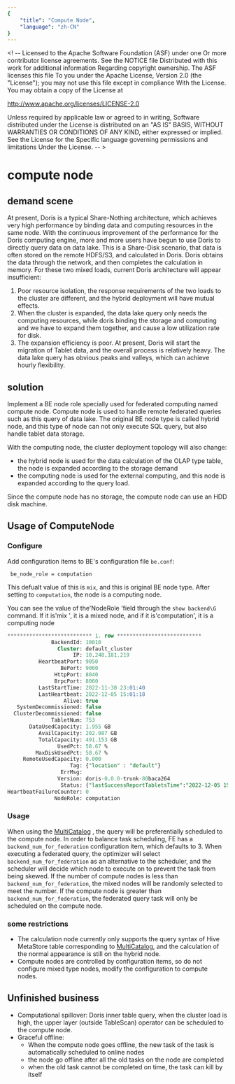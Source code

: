 ```yaml
--- 
{
    "title": "Compute Node",
    "language": "zh-CN"
}
--- 
```

  
 <! -- 
 Licensed to the Apache Software Foundation (ASF) under one 
 Or more contributor license agreements. See the NOTICE file 
 Distributed with this work for additional information 
 Regarding copyright ownership. The ASF licenses this file 
 To you under the Apache License, Version 2.0 (the 
 "License"); you may not use this file except in compliance 
 With the License. You may obtain a copy of the License at 
  
 http://www.apache.org/licenses/LICENSE-2.0 
  
 Unless required by applicable law or agreed to in writing, 
 Software distributed under the License is distributed on an 
 "AS IS" BASIS, WITHOUT WARRANTIES OR CONDITIONS OF ANY 
 KIND, either expressed or implied. See the License for the 
 Specific language governing permissions and limitations 
 Under the License. 
 -- > 
  

# compute node 
<version since="1.2.1">

## demand scene 
  
 At present, Doris is a typical Share-Nothing architecture, which achieves very high performance by binding data and computing resources in the same node.
 With the continuous improvement of the performance for the Doris computing engine, more and more users have begun to use Doris to directly query data on data lake.
 This is a Share-Disk scenario, that data is often stored on the remote HDFS/S3, and calculated in Doris.
 Doris obtains the data through the network, and then completes the calculation in memory.
 For these two mixed loads, current Doris architecture will appear insufficient:
 1. Poor resource isolation, the response requirements of the two loads to the cluster are different, and the hybrid deployment will have mutual effects. 
 2. When the cluster is expanded, the data lake query only needs the computing resources, while doris binding the storage and computing and we have to expand them together, and cause a low utilization rate for disk.
 3. The expansion efficiency is poor. At present, Doris will start the migration of Tablet data, and the overall process is relatively heavy. The data lake query has obvious peaks and valleys, which can achieve hourly flexibility. 
  
## solution
Implement a BE node role specially used for federated computing named compute node.
Compute node is used to handle remote federated queries such as this query of data lake.
The original BE node type is called hybrid node, and this type of node can not only execute SQL query, but also handle tablet data storage.
  
 With the computing node, the cluster deployment topology will also change:
 - the hybrid node is used for the data calculation of the OLAP type table, the node is expanded according to the storage demand
 - the computing node is used for the external computing, and this node is expanded according to the query load.
  
 Since the compute node has no storage, the compute node can use an HDD disk machine.
  
  
## Usage of ComputeNode 
  
### Configure 
Add configuration items to BE's configuration file `be.conf`:
```
 be_node_role = computation 
```
  
  This defualt value of this is `mix`, and this is original BE node type. After setting to `computation`, the node is a computing node.
  
 You can see the value of the'NodeRole 'field through the `show backend\G` command. If it is'mix ', it is a mixed node, and if it is'computation', it is a computing node 
  
```sql
*************************** 1. row ***************************
              BackendId: 10010
                Cluster: default_cluster
                     IP: 10.248.181.219
          HeartbeatPort: 9050
                 BePort: 9060
               HttpPort: 8040
               BrpcPort: 8060
          LastStartTime: 2022-11-30 23:01:40
          LastHeartbeat: 2022-12-05 15:01:18
                  Alive: true
   SystemDecommissioned: false
  ClusterDecommissioned: false
              TabletNum: 753
       DataUsedCapacity: 1.955 GB
          AvailCapacity: 202.987 GB
          TotalCapacity: 491.153 GB
                UsedPct: 58.67 %
         MaxDiskUsedPct: 58.67 %
     RemoteUsedCapacity: 0.000
                    Tag: {"location" : "default"}
                 ErrMsg:
                Version: doris-0.0.0-trunk-80baca264
                 Status: {"lastSuccessReportTabletsTime":"2022-12-05 15:00:38","lastStreamLoadTime":-1,"isQueryDisabled":false,"isLoadDisabled":false}
HeartbeatFailureCounter: 0
               NodeRole: computation
```

 ### Usage 
 When using the [MultiCatalog](https://doris.apache.org/docs/dev/ecosystem/external-table/multi-catalog/) , the query will be preferentially scheduled to the compute node.
 In order to balance task scheduling, FE has a `backend_num_for_federation` configuration item, which defaults to 3.
 When executing a federated query, the optimizer will select `backend_num_for_federation` as an alternative to the scheduler,
 and the scheduler will decide which node to execute on to prevent the task from being skewed.
 If the number of compute nodes is less than `backend_num_for_federation`, the mixed nodes will be randomly selected to meet the number.
 If the compute node is greater than `backend_num_for_federation`, the federated query task will only be scheduled on the compute node.
  
  
  
 ### some restrictions 
 - The calculation node currently only supports the query syntax of Hive MetaStore table corresponding to [MultiCatalog](https://doris.apache.org/docs/dev/ecosystem/external-table/multi-catalog/), and the calculation of the normal appearance is still on the hybrid node.
 - Compute nodes are controlled by configuration items, so do not configure mixed type nodes, modify the configuration to compute nodes.
  
  
  
 ## Unfinished business 
 - Computational spillover: Doris inner table query, when the cluster load is high, the upper layer (outside TableScan) operator can be scheduled to the compute node.
 - Graceful offline:
   - When the compute node goes offline, the new task of the task is automatically scheduled to online nodes
   - the node go offline after all the old tasks on the node are completed
   - when the old task cannot be completed on time, the task can kill by itself
